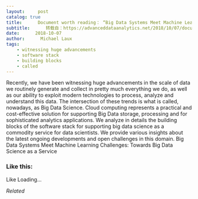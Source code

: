 ```yaml
---
layout:     post
catalog: true
title:      Document worth reading： “Big Data Systems Meet Machine Learning Challenges： Towards Big Data Science as a Service”
subtitle:      转载自：https://advanceddataanalytics.net/2018/10/07/document-worth-reading-big-data-systems-meet-machine-learning-challenges-towards-big-data-science-as-a-service/
date:      2018-10-07
author:      Michael Laux
tags:
    - witnessing huge advancements
    - software stack
    - building blocks
    - called
---
```


Recently, we have been witnessing huge advancements in the scale of data we routinely generate and collect in pretty much everything we do, as well as our ability to exploit modern technologies to process, analyze and understand this data. The intersection of these trends is what is called, nowadays, as Big Data Science. Cloud computing represents a practical and cost-effective solution for supporting Big Data storage, processing and for sophisticated analytics applications. We analyze in details the building blocks of the software stack for supporting big data science as a commodity service for data scientists. We provide various insights about the latest ongoing developments and open challenges in this domain. Big Data Systems Meet Machine Learning Challenges: Towards Big Data Science as a Service





### Like this:

Like Loading...


*Related*

